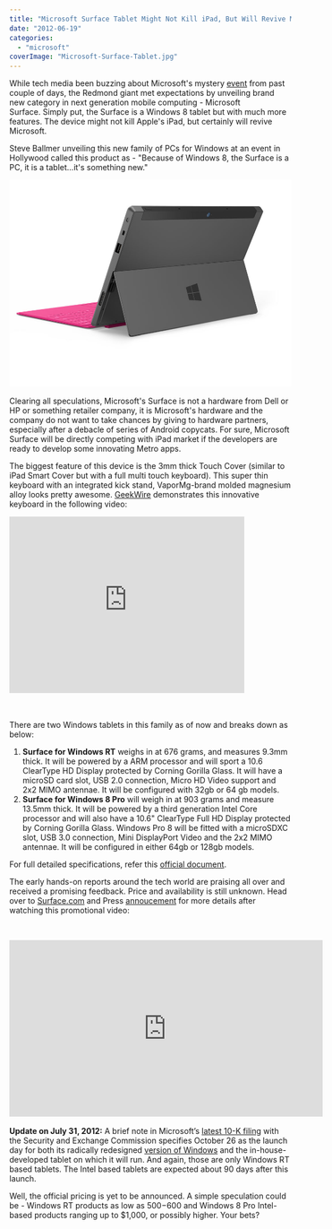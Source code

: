 ```yaml
---
title: "Microsoft Surface Tablet Might Not Kill iPad, But Will Revive Microsoft [Update on Launch Day]"
date: "2012-06-19"
categories: 
  - "microsoft"
coverImage: "Microsoft-Surface-Tablet.jpg"
---
```


While tech media been buzzing about Microsoft's mystery [event](http://icosmogeek.com/microsoft-is-going-to-launch-a-tablet-in-a-few-hours-comic/) from past couple of days, the Redmond giant met expectations by unveiling brand new category in next generation mobile computing - Microsoft Surface. Simply put, the Surface is a Windows 8 tablet but with much more features. The device might not kill Apple's iPad, but certainly will revive Microsoft.

Steve Ballmer unveiling this new family of PCs for Windows at an event in Hollywood called this product as - "Because of Windows 8, the Surface is a PC, it is a tablet...it's something new."

[![](images/Microsoft-Surface-Tablet.jpg "Microsoft Surface Tablet")](http://iCosmoGeek.com/wp-content/uploads/2012/06/Microsoft-Surface-Tablet.jpg)

Clearing all speculations, Microsoft's Surface is not a hardware from Dell or HP or something retailer company, it is Microsoft's hardware and the company do not want to take chances by giving to hardware partners, especially after a debacle of series of Android copycats. For sure, Microsoft Surface will be directly competing with iPad market if the developers are ready to develop some innovating Metro apps.

The biggest feature of this device is the 3mm thick Touch Cover (similar to iPad Smart Cover but with a full multi touch keyboard). This super thin keyboard with an integrated kick stand, VaporMg-brand molded magnesium alloy looks pretty awesome. [GeekWire](http://www.youtube.com/user/GeekWire) demonstrates this innovative keyboard in the following video:

<iframe src="http://www.youtube.com/embed/WtoIoVsH9NE" frameborder="0" width="420" height="315"></iframe>

 

There are two Windows tablets in this family as of now and breaks down as below:

1. **Surface for Windows RT** weighs in at 676 grams, and measures 9.3mm thick. It will be powered by a ARM processor and will sport a 10.6 ClearType HD Display protected by Corning Gorilla Glass. It will have a microSD card slot, USB 2.0 connection, Micro HD Video support and 2x2 MIMO antennae. It will be configured with 32gb or 64 gb models.
2. **Surface for Windows 8 Pro** will weigh in at 903 grams and measure 13.5mm thick. It will be powered by a third generation Intel Core processor and will also have a 10.6" ClearType Full HD Display protected by Corning Gorilla Glass. Windows Pro 8 will be fitted with a microSDXC slot, USB 3.0 connection, Mini DisplayPort Video and the 2x2 MIMO antennae. It will be configured in either 64gb or 128gb models.

For full detailed specifications, refer this [official document](http://www.microsoft.com/global/surface/en/us/renderingassets/surfacespecsheet.pdf).

The early hands-on reports around the tech world are praising all over and received a promising feedback. Price and availability is still unknown. Head over to [Surface.com](http://surface.com) and Press [annoucement](http://www.microsoft.com/en-us/news/press/2012/jun12/06-18announce.aspx) for more details after watching this promotional video:

 

<iframe src="http://www.youtube.com/embed/dpzu3HM2CIo" frameborder="0" width="560" height="315"></iframe>

**Update on July 31, 2012:** A brief note in Microsoft’s [latest 10-K filing](https://www.sec.gov/Archives/edgar/data/789019/000119312512316848/d347676d10k.htm) with the Security and Exchange Commission specifies October 26 as the launch day for both its radically redesigned [version of Windows](http://icosmogeek.com/official-now-windows-8-to-go-sale-on-october-26/) and the in-house-developed tablet on which it will run. And again, those are only Windows RT based tablets. The Intel based tablets are expected about 90 days after this launch.

Well, the official pricing is yet to be announced. A simple speculation could be - Windows RT products as low as $500-$600 and Windows 8 Pro Intel-based products ranging up to $1,000, or possibly higher. Your bets?
